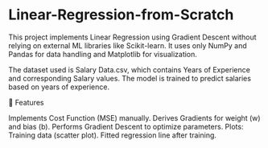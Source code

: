 # Linear-Regression-from-Scratch

This project implements Linear Regression using Gradient Descent without relying on external ML libraries like Scikit-learn. It uses only NumPy and Pandas for data handling and Matplotlib for visualization.

The dataset used is Salary Data.csv, which contains Years of Experience and corresponding Salary values. The model is trained to predict salaries based on years of experience.


🚀 Features

Implements Cost Function (MSE) manually.
Derives Gradients for weight (w) and bias (b).
Performs Gradient Descent to optimize parameters.
Plots:
    Training data (scatter plot).
    Fitted regression line after training.
